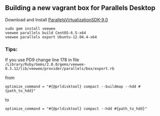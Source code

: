 ## Building a new vagrant box for Parallels Desktop

Download and Install [ParallelsVirtualizationSDK-9.0](http://download.parallels.com/desktop/v9/pde.hf1/ParallelsVirtualizationSDK-9.0.24172.951362.dmg)


```
sudo gem install veewee
veewee parallels build CentOS-6.5-x64
veewee parallels export Ubuntu-12.04.4-x64
```

### Tips:

If you use PD9 change line 178 in file <code>/Library/Ruby/Gems/2.0.0/gems/veewee-0.3.12/lib/veewee/provider/parallels/box/export.rb</code>

from

```
optimize_command = "#{@prldisktool} compact --buildmap --hdd #{path_to_hdd}"
```

to

```
optimize_command = "#{@prldisktool} compact --hdd #{path_to_hdd}"
```

